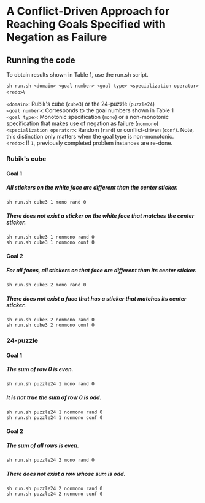 # A Conflict-Driven Approach for Reaching Goals Specified with Negation as Failure

## Running the code
To obtain results shown in Table 1, use the run.sh script.

`sh run.sh <domain> <goal number> <goal type> <specialization operator> <redo>`\

`<domain>`: Rubik's cube (`cube3`) or the 24-puzzle (`puzzle24`)\
`<goal number>`: Corresponds to the goal numbers shown in Table 1\
`<goal type>`: Monotonic specification (`mono`) or a non-monotonic specification that makes use of negation as failure (`nonmono`)\
`<specialization operator>`: Random (`rand`) or conflict-driven (`conf`). Note, this distinction only matters when the goal type is non-monotonic.\
`<redo>`: If `1`, previously completed problem instances are re-done.

### Rubik's cube
#### Goal 1
##### All stickers on the white face are different than the center sticker.
`sh run.sh cube3 1 mono rand 0`
##### There does not exist a sticker on the white face that matches the center sticker.
`sh run.sh cube3 1 nonmono rand 0`\
`sh run.sh cube3 1 nonmono conf 0`

#### Goal 2
##### For all faces, all stickers on that face are different than its center sticker.
`sh run.sh cube3 2 mono rand 0`

##### There does not exist a face that has a sticker that matches its center sticker.
`sh run.sh cube3 2 nonmono rand 0`\
`sh run.sh cube3 2 nonmono conf 0`


### 24-puzzle

#### Goal 1
##### The sum of row 0 is even.
`sh run.sh puzzle24 1 mono rand 0`

##### It is not true the sum of row 0 is odd.
`sh run.sh puzzle24 1 nonmono rand 0`\
`sh run.sh puzzle24 1 nonmono conf 0`

#### Goal 2
##### The sum of all rows is even.
`sh run.sh puzzle24 2 mono rand 0`

##### There does not exist a row whose sum is odd.
`sh run.sh puzzle24 2 nonmono rand 0`\
`sh run.sh puzzle24 2 nonmono conf 0`
